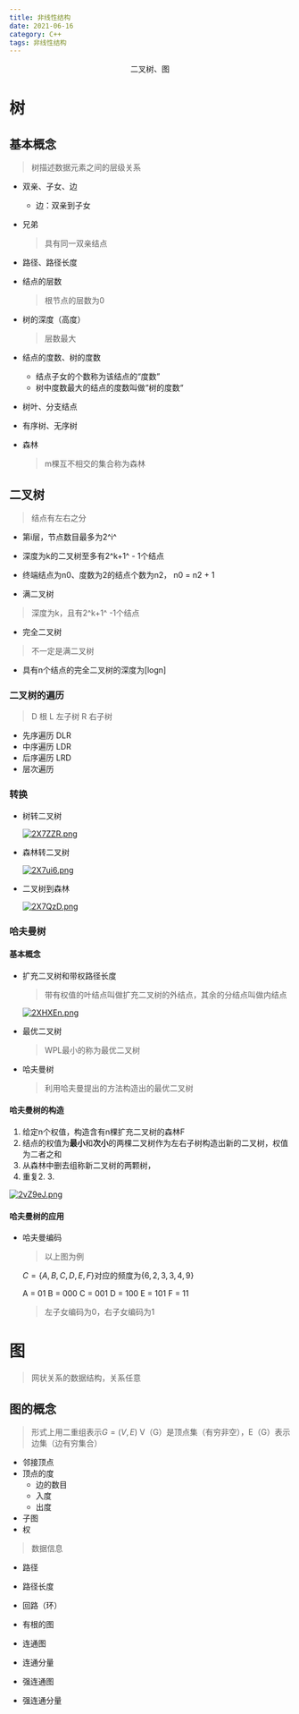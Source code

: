 ```yaml
---
title: 非线性结构
date: 2021-06-16
category: C++
tags: 非线性结构
---
```


<center>二叉树、图</center>

<!--more-->

# 树

## 基本概念

> 树描述数据元素之间的层级关系

- 双亲、子女、边

  - 边：双亲到子女

- 兄弟

  > 具有同一双亲结点

- 路径、路径长度

- 结点的层数

  > 根节点的层数为0

- 树的深度（高度）

  > 层数最大

- 结点的度数、树的度数

  - 结点子女的个数称为该结点的“度数”
  - 树中度数最大的结点的度数叫做“树的度数“

- 树叶、分支结点

- 有序树、无序树

- 森林

  > m棵互不相交的集合称为森林

## 二叉树

> 结点有左右之分



- 第i层，节点数目最多为2^i^
- 深度为k的二叉树至多有2^k+1^ - 1个结点
- 终端结点为n0、度数为2的结点个数为n2， n0 = n2 + 1

- 满二叉树

> 深度为k，且有2^k+1^ -1个结点

-  完全二叉树

> 不一定是满二叉树

- 具有n个结点的完全二叉树的深度为[logn]

### 二叉树的遍历

> D 根 L 左子树 R 右子树

- 先序遍历 DLR
- 中序遍历 LDR
- 后序遍历 LRD
- 层次遍历 

### 转换

- 树转二叉树

  [![2X7ZZR.png](https://z3.ax1x.com/2021/06/16/2X7ZZR.png)](https://imgtu.com/i/2X7ZZR)

- 森林转二叉树

  [![2X7ui6.png](https://z3.ax1x.com/2021/06/16/2X7ui6.png)](https://imgtu.com/i/2X7ui6)

- 二叉树到森林

  [![2X7QzD.png](https://z3.ax1x.com/2021/06/16/2X7QzD.png)](https://imgtu.com/i/2X7QzD)

### 哈夫曼树

#### 基本概念

- 扩充二叉树和带权路径长度

  > 带有权值的叶结点叫做扩充二叉树的外结点，其余的分结点叫做内结点

  [![2XHXEn.png](https://z3.ax1x.com/2021/06/16/2XHXEn.png)](https://imgtu.com/i/2XHXEn)

  

- 最优二叉树

  > WPL最小的称为最优二叉树

- 哈夫曼树

  > 利用哈夫曼提出的方法构造出的最优二叉树



#### 哈夫曼树的构造

1. 给定n个权值，构造含有n棵扩充二叉树的森林F
2. 结点的权值为**最小**和**次小**的两棵二叉树作为左右子树构造出新的二叉树，权值为二者之和
3. 从森林中删去组称新二叉树的两颗树，
4. 重复2. 3.

[![2vZ9eJ.png](https://z3.ax1x.com/2021/06/17/2vZ9eJ.png)](https://imgtu.com/i/2vZ9eJ)

#### 哈夫曼树的应用

- 哈夫曼编码

  > 以上图为例

  $C = \{A, B, C, D , E, F\}$对应的频度为$\{6,2,3,3,4,9\}$

  A = 01 B = 000 C = 001 D = 100 E = 101 F = 11

  > 左子女编码为0，右子女编码为1
# 图

> 网状关系的数据结构，关系任意

## 图的概念

> 形式上用二重组表示$G = (V, E)$ V（G）是顶点集（有穷非空），E（G）表示边集（边有穷集合）

- 邻接顶点
- 顶点的度
  - 边的数目
  - 入度
  - 出度
- 子图
- 权

> 数据信息

- 路径
- 路径长度
- 回路（环）
- 有根的图
- 连通图

- 连通分量
- 强连通图
- 强连通分量
